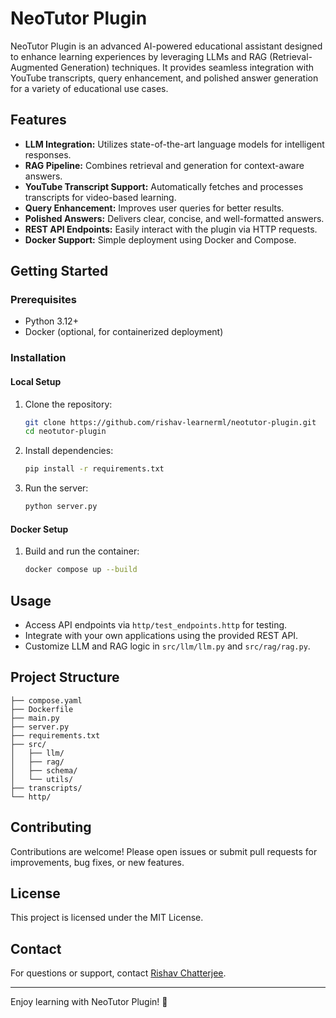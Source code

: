 # NeoTutor Plugin

NeoTutor Plugin is an advanced AI-powered educational assistant designed to enhance learning experiences by leveraging LLMs and RAG (Retrieval-Augmented Generation) techniques. It provides seamless integration with YouTube transcripts, query enhancement, and polished answer generation for a variety of educational use cases.

## Features

- **LLM Integration:** Utilizes state-of-the-art language models for intelligent responses.
- **RAG Pipeline:** Combines retrieval and generation for context-aware answers.
- **YouTube Transcript Support:** Automatically fetches and processes transcripts for video-based learning.
- **Query Enhancement:** Improves user queries for better results.
- **Polished Answers:** Delivers clear, concise, and well-formatted answers.
- **REST API Endpoints:** Easily interact with the plugin via HTTP requests.
- **Docker Support:** Simple deployment using Docker and Compose.

## Getting Started

### Prerequisites

- Python 3.12+
- Docker (optional, for containerized deployment)

### Installation

#### Local Setup

1. Clone the repository:
   ```bash
   git clone https://github.com/rishav-learnerml/neotutor-plugin.git
   cd neotutor-plugin
   ```
2. Install dependencies:
   ```bash
   pip install -r requirements.txt
   ```
3. Run the server:
   ```bash
   python server.py
   ```

#### Docker Setup

1. Build and run the container:
   ```bash
   docker compose up --build
   ```

## Usage

- Access API endpoints via `http/test_endpoints.http` for testing.
- Integrate with your own applications using the provided REST API.
- Customize LLM and RAG logic in `src/llm/llm.py` and `src/rag/rag.py`.

## Project Structure

```
├── compose.yaml
├── Dockerfile
├── main.py
├── server.py
├── requirements.txt
├── src/
│   ├── llm/
│   ├── rag/
│   ├── schema/
│   └── utils/
├── transcripts/
└── http/
```

## Contributing

Contributions are welcome! Please open issues or submit pull requests for improvements, bug fixes, or new features.

## License

This project is licensed under the MIT License.

## Contact

For questions or support, contact [Rishav Chatterjee](mailto:rishavchatterjee@example.com).

---

Enjoy learning with NeoTutor Plugin! 🚀
